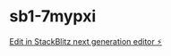 # sb1-7mypxi

[Edit in StackBlitz next generation editor ⚡️](https://stackblitz.com/~/github.com/ayaannainar/sb1-7mypxi)